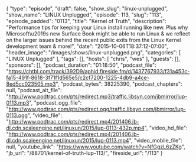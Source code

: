 {
  "type": "episode",
  "draft": false,
  "show_slug": "linux-unplugged",
  "show_name": "LINUX Unplugged",
  "episode": 113,
  "slug": "113",
  "episode_padded": "0113",
  "title": "Kernel of Truth",
  "description": "Performance tips for keeping your Linux install running like new. Plus why Microsoft\u2019s new Surface Book might be able to run Linux & we reflect on the larger issues behind the recent public exits from the Linux Kernel development team & more!",
  "date": "2015-10-06T18:37:12-07:00",
  "header_image": "/images/shows/linux-unplugged.png",
  "categories": [
    "LINUX Unplugged"
  ],
  "tags": [],
  "hosts": [
    "chris",
    "wes"
  ],
  "guests": [],
  "sponsors": [],
  "podcast_duration": "01:18:50",
  "podcast_file": "https://chtbl.com/track/392D9/aphid.fireside.fm/d/1437767933/f31a453c-fa15-491f-8618-3f71f1d565e5/c2cf7200-1225-4db9-a4ce-8ed5cc023505.mp3",
  "podcast_bytes": 38225390,
  "podcast_chapters": null,
  "podcast_alt_file": "http://www.podtrac.com/pts/redirect.mp3/traffic.libsyn.com/jbmirror/lup-0113.mp3",
  "podcast_ogg_file": "http://www.podtrac.com/pts/redirect.ogg/traffic.libsyn.com/jbmirror/lup-0113.ogg",
  "video_file": "http://www.podtrac.com/pts/redirect.mp4/201406.jb-dl.cdn.scaleengine.net/linuxun/2015/lup-0113-432p.mp4",
  "video_hd_file": "http://www.podtrac.com/pts/redirect.mp4/201406.jb-dl.cdn.scaleengine.net/linuxun/2015/lup-0113.mp4",
  "video_mobile_file": null,
  "youtube_link": "https://www.youtube.com/watch?v=NfGgzL6zZKg",
  "jb_url": "/88701/kernel-of-truth-lup-113/",
  "fireside_url": "/113"
}

